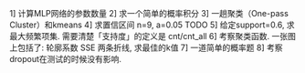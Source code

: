 1] 计算MLP网络的参数数量
2] 求一个简单的概率积分
3] 一趟聚类（One-pass Cluster）和kmeans
4] 求置信区间 n=9, a=0.05
    TODO
5] 给定support=0.6, 求最大频繁项集. 需要清楚「支持度」的定义是 cnt/cnt_all
6] 考察聚类函数. 一张图上包括了: 轮廓系数 SSE 两条折线, 求最佳的k值
7] 一道简单的概率题
8] 考察dropout在测试的时候没有影响. 


